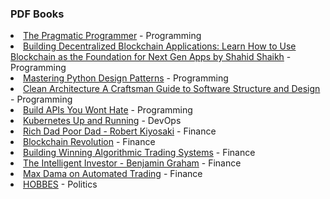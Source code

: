 <h3>PDF Books</h3>
<li><a href='https://github.com/asynchroza/books/blob/main/Programming/The%20Pragmatic%20Programmer.pdf'>The Pragmatic Programmer</a> - Programming</li>
<li><a href='https://github.com/asynchroza/books/blob/main/Programming/Building%20Decentralized%20Blockchain%20Applications:%20Learn%20How%20to%20Use%20Blockchain%20as%20the%20Foundation%20for%20Next%20Gen%20Apps%20by%20Shahid%20Shaikh.pdf'>Building Decentralized Blockchain Applications: Learn How to Use Blockchain as the Foundation for Next Gen Apps by Shahid Shaikh</a> - Programming</li>
<li><a href='https://github.com/asynchroza/books/blob/main/Programming/Mastering%20Python%20Design%20Patterns.pdf'>Mastering Python Design Patterns</a> - Programming</li>
<li><a href='https://github.com/asynchroza/books/blob/main/Programming/Clean%20Architecture%20A%20Craftsman%20Guide%20to%20Software%20Structure%20and%20Design.pdf'>Clean Architecture A Craftsman Guide to Software Structure and Design</a> - Programming</li>
<li><a href='https://github.com/asynchroza/books/blob/main/Programming/Build%20APIs%20You%20Wont%20Hate.pdf'>Build APIs You Wont Hate</a> - Programming</li>
<li><a href='https://github.com/asynchroza/books/blob/main/DevOps/Kubernetes%20Up%20and%20Running.pdf'>Kubernetes Up and Running</a> - DevOps</li>
<li><a href='https://github.com/asynchroza/books/blob/main/Finance/Rich%20Dad%20Poor%20Dad%20-%20Robert%20Kiyosaki.pdf'>Rich Dad Poor Dad - Robert Kiyosaki</a> - Finance</li>
<li><a href='https://github.com/asynchroza/books/blob/main/Finance/Blockchain%20Revolution.pdf'>Blockchain Revolution</a> - Finance</li>
<li><a href='https://github.com/asynchroza/books/blob/main/Finance/Building%20Winning%20Algorithmic%20Trading%20Systems.pdf'>Building Winning Algorithmic Trading Systems</a> - Finance</li>
<li><a href='https://github.com/asynchroza/books/blob/main/Finance/The%20Intelligent%20Investor%20-%20Benjamin%20Graham.pdf'>The Intelligent Investor - Benjamin Graham</a> - Finance</li>
<li><a href='https://github.com/asynchroza/books/blob/main/Finance/Max%20Dama%20on%20Automated%20Trading.pdf'>Max Dama on Automated Trading</a> - Finance</li>
<li><a href='https://github.com/asynchroza/books/blob/main/Politics/HOBBES.pdf'>HOBBES</a> - Politics</li>
